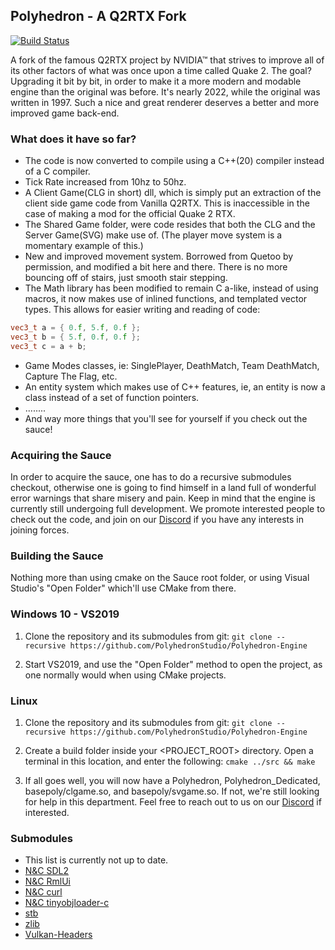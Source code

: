 ## Polyhedron - A Q2RTX Fork
[![Build Status](https://github.com/NVIDIA/Q2RTX/actions/workflows/build.yml/badge.svg)](https://github.com/NVIDIA/Q2RTX/actions/workflows/build.yml)

A fork of the famous Q2RTX project by NVIDIA™ that strives to improve all of its other factors of what was once upon a time called Quake 2. The goal? Upgrading it bit by bit, in order to make it a more modern and modable engine than the original was before. It's nearly 2022, while the original was written in 1997. Such a nice and great renderer deserves a better and more improved game back-end. 

### What does it have so far?
- The code is now converted to compile using a C++(20) compiler instead of a C compiler.
- Tick Rate increased from 10hz to 50hz.
- A Client Game(CLG in short) dll, which is simply put an extraction of the client side game code from Vanilla Q2RTX. This is inaccessible in the case of making a mod for the official Quake 2 RTX.
- The Shared Game folder, were code resides that both the CLG and the Server Game(SVG) make use of. (The player move system is a momentary example of this.)
- New and improved movement system. Borrowed from Quetoo by permission, and modified a bit here and there. There is no more bouncing off of stairs, just smooth stair stepping.
- The Math library has been modified to remain C a-like, instead of using macros, it now makes use of inlined functions, and templated vector types. This allows for easier writing and reading of code:
```c++
vec3_t a = { 0.f, 5.f, 0.f };
vec3_t b = { 5.f, 0.f, 0.f };
vec3_t c = a + b; 
```
- Game Modes classes, ie: SinglePlayer, DeathMatch, Team DeathMatch, Capture The Flag, etc.
- An entity system which makes use of C++ features, ie, an entity is now a class instead of a set of function pointers.
- ........
- And way more things that you'll see for yourself if you check out the sauce!

### Acquiring the Sauce
In order to acquire the sauce, one has to do a recursive submodules checkout, otherwise one is going to find himself in a land full of wonderful error warnings that share misery and pain. Keep in mind that the engine is currently still undergoing full development. We promote interested people to check out the code, and join on our [Discord](https://discord.gg/TfnH5buTq7) if you have any interests in joining forces.

### Building the Sauce
Nothing more than using cmake on the Sauce root folder, or using Visual Studio's "Open Folder" which'll use CMake from there.
### Windows 10 - VS2019

  1. Clone the repository and its submodules from git:
     `git clone --recursive https://github.com/PolyhedronStudio/Polyhedron-Engine `

  2. Start VS2019, and use the "Open Folder" method to open the project, as one normally would when using CMake projects.  

### Linux

  1. Clone the repository and its submodules from git:
  `git clone --recursive https://github.com/PolyhedronStudio/Polyhedron-Engine `

  2. Create a build folder inside your <PROJECT_ROOT> directory. Open a terminal in this location, and enter the following:
  `cmake ../src && make`

  3. If all goes well, you will now have a Polyhedron, Polyhedron_Dedicated, basepoly/clgame.so, and basepoly/svgame.so. If not, we're still looking for help in this department. Feel free to reach out to us on our [Discord](https://discord.gg/bHm4yBwtZg) if interested.

### Submodules

* This list is currently not up to date.
* [N&C SDL2](https://github.com/WatIsDeze/NaC-SDL)
* [N&C RmlUi](https://github.com/WatIsDeze/Nac-RmlUi)
* [N&C curl](https://github.com/WatIsDeze/NaC-curl)
* [N&C tinyobjloader-c](https://github.com/WatIsDeze/nac-tinyobjloader-c)
* [stb](https://github.com/nothings/stb)
* [zlib](https://github.com/madler/zlib)
* [Vulkan-Headers](https://github.com/KhronosGroup/Vulkan-Headers)
